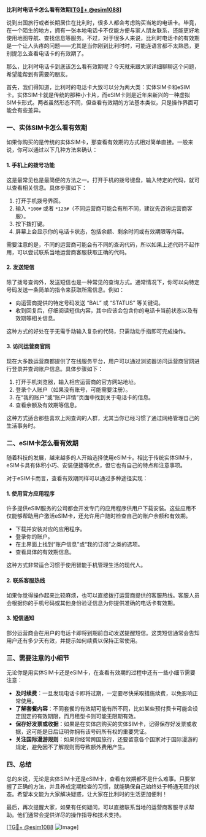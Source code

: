 **比利时电话卡怎么看有效期[[TG💪+ @esim1088](https://t.me/s/esim1088)]**

说到出国旅行或者长期居住在比利时，很多人都会考虑购买当地的电话卡。毕竟，在一个陌生的地方，拥有一张本地电话卡不仅能方便与家人朋友联系，还能更好地使用地图导航、查找信息等服务。不过，对于很多人来说，比利时电话卡的有效期是一个让人头疼的问题——尤其是当你刚到比利时时，可能连语言都不太熟悉，更别提怎么查看电话卡的有效期了。

那么，比利时电话卡到底该怎么看有效期呢？今天就来跟大家详细聊聊这个问题，希望能帮到有需要的朋友。

首先，我们得知道，比利时的电话卡大致可以分为两大类：实体SIM卡和eSIM卡。实体SIM卡就是传统的那种小卡片，而eSIM卡则是近年来新兴的一种虚拟SIM卡形式。两者虽然形态不同，但查看有效期的方法基本类似，只是操作界面可能会有些差异。

### **一、实体SIM卡怎么看有效期**

如果你购买的是传统的实体SIM卡，那查看有效期的方式相对简单直接。一般来说，你可以通过以下几种方法来确认：

#### **1. 手机上的拨号功能**
这是最常见也是最简便的方法之一。打开手机的拨号键盘，输入特定的代码，就可以查看相关信息。具体步骤如下：

1. 打开手机拨号界面。
2. 输入 `*100#` 或者 `*123#`（不同运营商可能会有所不同，建议先咨询运营商客服）。
3. 按下拨打键。
4. 屏幕上会显示你的电话卡状态，包括余额、剩余时间或有效期限等内容。

需要注意的是，不同的运营商可能会有不同的查询代码，所以如果上述代码不起作用，可以尝试联系当地运营商客服获取正确的代码。

#### **2. 发送短信**
除了拨号查询外，发送短信也是一种常见的查询方式。通常情况下，你可以向特定号码发送一条简单的指令来获取所需信息。例如：

- 向运营商提供的特定号码发送 “BAL” 或 “STATUS” 等关键词。
- 收到回复后，仔细阅读短信内容，其中应该会包含你的电话卡当前状态以及有效期等相关信息。

这种方式的好处在于无需手动输入复杂的代码，只需动动手指即可完成操作。

#### **3. 访问运营商官网**
现在大多数运营商都提供了在线服务平台，用户可以通过浏览器访问运营商官网进行登录并查询账户信息。具体步骤如下：

1. 打开手机浏览器，输入相应运营商的官方网站地址。
2. 登录个人账户（如果没有账号，可能需要注册）。
3. 在“我的账户”或“账户详情”页面中找到关于电话卡的信息。
4. 查看余额及有效期等信息。

这种方式适合那些喜欢上网查询的人群，尤其当你已经习惯了通过网络管理自己的生活事务时。

### **二、eSIM卡怎么看有效期**

随着科技的发展，越来越多的人开始选择使用eSIM卡。相比于传统实体SIM卡，eSIM卡具有体积小巧、安装便捷等优点，但它也有自己的特点和注意事项。

对于eSIM卡而言，查看有效期同样可以通过多种途径实现：

#### **1. 使用官方应用程序**
许多提供eSIM服务的公司都会开发专门的应用程序供用户下载安装。这些应用不仅能够帮助用户激活eSIM卡，还允许用户随时检查自己的账户余额和有效期。

- 下载并安装对应的应用程序。
- 登录你的账户。
- 在主界面上找到“账户信息”或“我的订阅”之类的选项。
- 查看具体的有效期信息。

这种方式非常适合习惯于使用智能手机管理生活的现代人。

#### **2. 联系客服热线**
如果你觉得操作起来比较麻烦，也可以直接拨打运营商提供的客服热线。客服人员会根据你的手机号码或其他身份验证信息为你提供准确的电话卡有效期。

#### **3. 短信通知**
部分运营商会在用户的电话卡即将到期前自动发送提醒短信。这类短信通常会告知用户还有多少天有效，并提示如何续费以保持正常使用。

### **三、需要注意的小细节**

无论你是用实体SIM卡还是eSIM卡，在查看有效期的过程中还有一些小细节需要注意：

- **及时续费**：一旦发现电话卡即将过期，一定要尽快采取措施续费，以免影响正常使用。
- **了解套餐内容**：不同套餐的有效期可能有所不同，比如某些预付费卡可能会设定固定的有效期限，而月租型卡则可能无限期有效。
- **保存好发票或收据**：如果是在实体店购买的实体SIM卡，记得保存好发票或收据，这可能是日后证明你拥有该号码所有权的重要凭证。
- **关注国际漫游规则**：如果你经常跨国旅行，还要留意各个国家对于国际漫游的规定，避免因不了解规则而导致额外费用产生。

### **四、总结**

总的来说，无论是实体SIM卡还是eSIM卡，查看有效期都不是什么难事。只要掌握了正确的方法，并且养成定期检查的习惯，就能确保自己始终处于畅通无阻的状态。希望本文能为大家解决疑惑，让大家在比利时的生活更加便利！

最后，再次提醒大家，如果有任何疑问，可以直接联系当地的运营商客服寻求帮助。他们通常会提供详尽的操作指导和技术支持。

[[TG💪+ @esim1088](https://t.me/s/esim1088) ![Image](https://i.postimg.cc/4NQfJmqS/Snipaste-2025-05-13-00-14-12.png)]